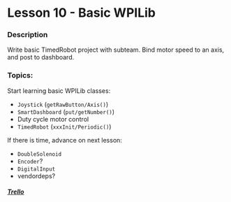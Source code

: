 # Lesson 10 - Basic WPILib

### Description
Write basic TimedRobot project with subteam. 
Bind motor speed to an axis, and post to dashboard.

### Topics:
Start learning basic WPILib classes: 
- `Joystick` (`getRawButton/Axis()`)
- `SmartDashboard` (`put/getNumber()`)
- Duty cycle motor control
- `TimedRobot` (`xxxInit/Periodic()`)

If there is time, advance on next lesson:
- `DoubleSolenoid`
- `Encoder`?
- `DigitalInput`
- vendordeps?

##### [Trello](https://trello.com/c/BpGb2V1k)